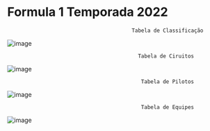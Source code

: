 # Formula 1 Temporada 2022

                                            Tabela de Classificação
![image](https://github.com/klysmamsilva/F1-2022/assets/87070813/7989a9d5-c2de-4f58-86df-db0057794fc3)

                                              Tabela de Ciruitos
![image](https://github.com/klysmamsilva/F1-2022/assets/87070813/da87c52b-19fb-4ace-bf40-4c31a1658fbe)

                                               Tabela de Pilotos
![image](https://github.com/klysmamsilva/F1-2022/assets/87070813/7d697df2-bd4c-4e51-8960-98090fb6fe15)

                                               Tabela de Equipes
![image](https://github.com/klysmamsilva/F1-2022/assets/87070813/662ab066-9d3b-4e36-acbc-1e36c3905a25)

